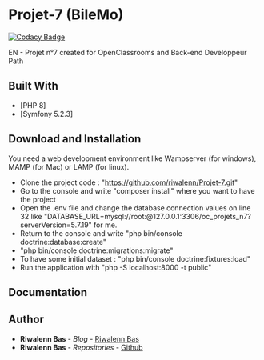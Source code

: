 # Projet-7 (BileMo)

[![Codacy Badge](https://api.codacy.com/project/badge/Grade/a9796cbb1b5045a2a71674dcf3f2edc2)](https://app.codacy.com/gh/riwalenn/Projet-7?utm_source=github.com&utm_medium=referral&utm_content=riwalenn/Projet-7&utm_campaign=Badge_Grade_Settings)

EN - Projet n°7 created for OpenClassrooms and Back-end Developpeur Path



## Built With
* [PHP 8]
* [Symfony 5.2.3]

## Download and Installation
You need a web development environment like Wampserver (for windows), MAMP (for Mac) or LAMP (for linux).

- Clone the project code : "https://github.com/riwalenn/Projet-7.git"
- Go to the console and write "composer install" where you want to have the project
- Open the .env file and change the database connection values on line 32 like "DATABASE_URL=mysql://root:@127.0.0.1:3306/oc_projets_n7?serverVersion=5.7.19" for me.
- Return to the console and write "php bin/console doctrine:database:create"
- "php bin/console doctrine:migrations:migrate"
- To have some initial dataset : "php bin/console doctrine:fixtures:load"
- Run the application with "php -S localhost:8000 -t public"

## Documentation

## Author
* **Riwalenn Bas** - *Blog* - [Riwalenn Bas](https://www.riwalennbas.com)
* **Riwalenn Bas** - *Repositories* - [Github](https://github.com/riwalenn?tab=repositories)